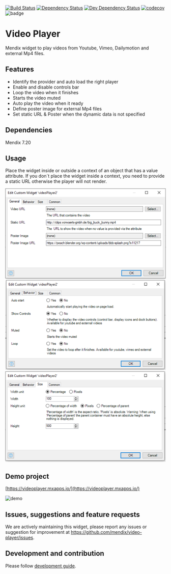 [![Build Status](https://travis-ci.org/mendix/video-player.svg?branch=master)](https://travis-ci.org/mendix/video-player)
[![Dependency Status](https://david-dm.org/mendix/video-player.svg)](https://david-dm.org/mendix/video-player)
[![Dev Dependency Status](https://david-dm.org/mendix/video-player.svg#info=devDependencies)](https://david-dm.org/mendix/video-player#info=devDependencies)
[![codecov](https://codecov.io/gh/mendix/video-player/branch/master/graph/badge.svg)](https://codecov.io/gh/mendix/video-player)
![badge](https://img.shields.io/badge/mendix-7.20.2-green.svg)

# Video Player
Mendix widget to play videos from Youtube, Vimeo, Dailymotion and external Mp4 files.

## Features
* Identify the provider and auto load the right player
* Enable and disable controls bar
* Loop the video when it finishes
* Starts the video muted
* Auto play the video when it ready
* Define poster image for external Mp4 files
* Set static URL & Poster when the dynamic data is not specified


## Dependencies
 Mendix 7.20

## Usage
 Place the widget inside or outside a context of an object that has a value attribute.
 If you don`t place the widget inside a context, you need to provide a static URL otherwise the player will not render.
 
 ![Picure 1](/assets/pic1.png)
 ![Picture 2](/assets/pic2.png)
 ![Picture 3](/assets/pic3.png)

## Demo project

[https://videoplayer.mxapps.io/](https://videoplayer.mxapps.io/)

![demo](/assets/demo.png)

## Issues, suggestions and feature requests

We are actively maintaining this widget, please report any issues or suggestion for improvement at
https://github.com/mendix/video-player/issues.

## Development and contribution
Please follow [development guide](/development.md).
